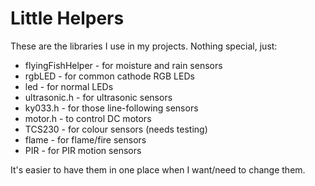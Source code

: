 # Little Helpers

These are the libraries I use in my projects. Nothing special, just:

* flyingFishHelper - for moisture and rain sensors
* rgbLED - for common cathode RGB LEDs
* led - for normal LEDs
* ultrasonic.h - for ultrasonic sensors
* ky033.h - for those line-following sensors
* motor.h - to control DC motors
* TCS230 - for colour sensors (needs testing)
* flame - for flame/fire sensors
* PIR - for PIR motion sensors

It's easier to have them in one place when I want/need to change them.